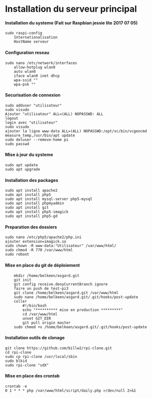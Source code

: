 Installation du serveur principal
==
#### Installation du systeme (Fait sur Raspbian jessie lite 2017 07 05) 
	sudo raspi-config 
		Internationalisation 
		HostName serveur 

#### Configuration reseau
	sudo nano /etc/network/interfaces 
		allow-hotplug wlan0 
		auto wlan0 
		iface wlan0 inet dhcp 
		wpa-ssid "" 
		wpa-psk "" 

#### Securisation de connexion
	sudo adduser "utilisateur" 
	sudo visudo 
	Ajouter "utilisateur" ALL=(ALL) NOPASSWD: ALL 
	logout 
	login avec "utilisateur" 
	sudo visudo 
	ajouter la ligne www-data ALL=(ALL) NOPASSWD:/opt/vc/bin/vcgencmd measure_temp,/usr/bin/apt update 
	sudo deluser --remove-home pi 
	sudo passwd 
	
#### Mise à jour du systeme
	sudo apt update 
	sudo apt upgrade 
	
#### Installation des packages
	sudo apt install apache2 
	sudo apt install php5 
	sudo apt install mysql-server php5-mysql 
	sudo apt install phpmyadmin 
	sudo apt install git 
	sudo apt install php5-imagick 
	sudo apt install php5-gd 

#### Preparation des dossiers
	sudo nano /etc/php5/apache2/php.ini 
	ajouter extension=imagick.so 
	sudo chown -R www-data:"Utilisateur" /var/www/html/ 
	sudo chmod -R 770 /var/www/html 
	sudo reboot 

#### Mise en place du git de déploiement
        mkdir /home/belkeen/asgard.git 
        git init 
        git config receive.denyCurrentBranch ignore 
        faire un push de test-pi3 
        git clone /home/belkeen/asgard.git /var/www/html 
        sudo nano /home/belkeen/asgard.git/.git/hooks/post-update 
        coller 
	        #!/bin/bash 
			echo "********** mise en production *********" 
			cd /var/www/html 
			unset GIT_DIR 
			git pull origin master 
		sudo chmod +x /home/belkeen/asgard.git/.git/hooks/post-update 
	
#### Installation outils de clonage
	git clone https://github.com/billw2/rpi-clone.git 
	cd rpi-clone 
	sudo cp rpi-clone /usr/local/sbin 
	sudo blkid 
	sudo rpi-clone "sdX" 
	
#### Mise en place des crontab
	crontab -e 
	0 1 * * * php /var/www/html/script/daily.php >/dev/null 2>&1 

